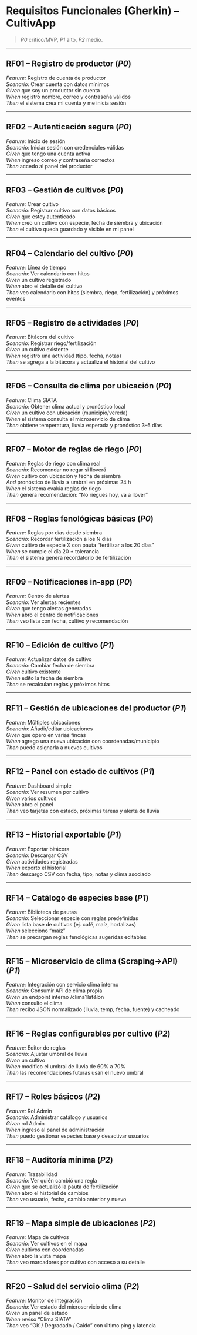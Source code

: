 # Requisitos Funcionales (Gherkin) – CultivApp

> *P0* crítico/MVP, *P1* alto, *P2* medio.

---

## RF01 – Registro de productor (*P0*)
*Feature:* Registro de cuenta de productor  
*Scenario:* Crear cuenta con datos mínimos  
*Given* que soy un productor sin cuenta  
*When* registro nombre, correo y contraseña válidos  
*Then* el sistema crea mi cuenta y me inicia sesión

---

## RF02 – Autenticación segura (*P0*)
*Feature:* Inicio de sesión  
*Scenario:* Iniciar sesión con credenciales válidas  
*Given* que tengo una cuenta activa  
*When* ingreso correo y contraseña correctos  
*Then* accedo al panel del productor

---

## RF03 – Gestión de cultivos (*P0*)
*Feature:* Crear cultivo  
*Scenario:* Registrar cultivo con datos básicos  
*Given* que estoy autenticado  
*When* creo un cultivo con especie, fecha de siembra y ubicación  
*Then* el cultivo queda guardado y visible en mi panel

---

## RF04 – Calendario del cultivo (*P0*)
*Feature:* Línea de tiempo  
*Scenario:* Ver calendario con hitos  
*Given* un cultivo registrado  
*When* abro el detalle del cultivo  
*Then* veo calendario con hitos (siembra, riego, fertilización) y próximos eventos

---

## RF05 – Registro de actividades (*P0*)
*Feature:* Bitácora del cultivo  
*Scenario:* Registrar riego/fertilización  
*Given* un cultivo existente  
*When* registro una actividad (tipo, fecha, notas)  
*Then* se agrega a la bitácora y actualiza el historial del cultivo

---

## RF06 – Consulta de clima por ubicación (*P0*)
*Feature:* Clima SIATA  
*Scenario:* Obtener clima actual y pronóstico local  
*Given* un cultivo con ubicación (municipio/vereda)  
*When* el sistema consulta el microservicio de clima  
*Then* obtiene temperatura, lluvia esperada y pronóstico 3–5 días

---

## RF07 – Motor de reglas de riego (*P0*)
*Feature:* Reglas de riego con clima real  
*Scenario:* Recomendar no regar si lloverá  
*Given* cultivo con ubicación y fecha de siembra  
*And* pronóstico de lluvia ≥ umbral en próximas 24 h  
*When* el sistema evalúa reglas de riego  
*Then* genera recomendación: “No riegues hoy, va a llover”

---

## RF08 – Reglas fenológicas básicas (*P0*)
*Feature:* Reglas por días desde siembra  
*Scenario:* Recordar fertilización a los N días  
*Given* cultivo de especie X con pauta “fertilizar a los 20 días”  
*When* se cumple el día 20 ± tolerancia  
*Then* el sistema genera recordatorio de fertilización

---

## RF09 – Notificaciones in‑app (*P0*)
*Feature:* Centro de alertas  
*Scenario:* Ver alertas recientes  
*Given* que tengo alertas generadas  
*When* abro el centro de notificaciones  
*Then* veo lista con fecha, cultivo y recomendación

---

## RF10 – Edición de cultivo (*P1*)
*Feature:* Actualizar datos de cultivo  
*Scenario:* Cambiar fecha de siembra  
*Given* cultivo existente  
*When* edito la fecha de siembra  
*Then* se recalculan reglas y próximos hitos

---

## RF11 – Gestión de ubicaciones del productor (*P1*)
*Feature:* Múltiples ubicaciones  
*Scenario:* Añadir/editar ubicaciones  
*Given* que opero en varias fincas  
*When* agrego una nueva ubicación con coordenadas/municipio  
*Then* puedo asignarla a nuevos cultivos

---

## RF12 – Panel con estado de cultivos (*P1*)
*Feature:* Dashboard simple  
*Scenario:* Ver resumen por cultivo  
*Given* varios cultivos  
*When* abro el panel  
*Then* veo tarjetas con estado, próximas tareas y alerta de lluvia

---

## RF13 – Historial exportable (*P1*) 
*Feature:* Exportar bitácora  
*Scenario:* Descargar CSV  
*Given* actividades registradas  
*When* exporto el historial  
*Then* descargo CSV con fecha, tipo, notas y clima asociado

---

## RF14 – Catálogo de especies base (*P1*)
*Feature:* Biblioteca de pautas  
*Scenario:* Seleccionar especie con reglas predefinidas  
*Given* lista base de cultivos (ej. café, maíz, hortalizas)  
*When* selecciono “maíz”  
*Then* se precargan reglas fenológicas sugeridas editables

---

## RF15 – Microservicio de clima (Scraping→API) (*P1*)
*Feature:* Integración con servicio clima interno  
*Scenario:* Consumir API de clima propia  
*Given* un endpoint interno /clima?lat&lon  
*When* consulto el clima  
*Then* recibo JSON normalizado (lluvia, temp, fecha, fuente) y cacheado

---

## RF16 – Reglas configurables por cultivo (*P2*)
*Feature:* Editor de reglas  
*Scenario:* Ajustar umbral de lluvia  
*Given* un cultivo  
*When* modifico el umbral de lluvia de 60% a 70%  
*Then* las recomendaciones futuras usan el nuevo umbral

---

## RF17 – Roles básicos (*P2*)
*Feature:* Rol Admin  
*Scenario:* Administrar catálogo y usuarios  
*Given* rol Admin  
*When* ingreso al panel de administración  
*Then* puedo gestionar especies base y desactivar usuarios

---

## RF18 – Auditoría mínima (*P2*)
*Feature:* Trazabilidad  
*Scenario:* Ver quién cambió una regla  
*Given* que se actualizó la pauta de fertilización  
*When* abro el historial de cambios  
*Then* veo usuario, fecha, cambio anterior y nuevo

---

## RF19 – Mapa simple de ubicaciones (*P2*)
*Feature:* Mapa de cultivos  
*Scenario:* Ver cultivos en el mapa  
*Given* cultivos con coordenadas  
*When* abro la vista mapa  
*Then* veo marcadores por cultivo con acceso a su detalle

---

## RF20 – Salud del servicio clima (*P2*)
*Feature:* Monitor de integración  
*Scenario:* Ver estado del microservicio de clima  
*Given* un panel de estado  
*When* reviso “Clima SIATA”  
*Then* veo “OK / Degradado / Caído” con último ping y latencia
